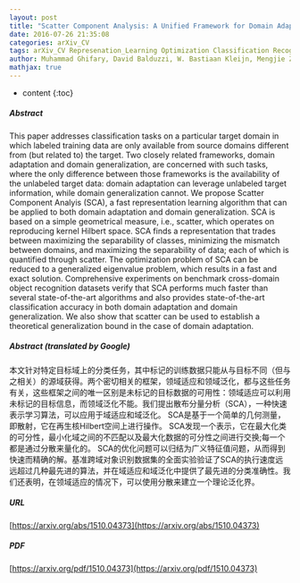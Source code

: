 ```yaml
---
layout: post
title: "Scatter Component Analysis: A Unified Framework for Domain Adaptation and Domain Generalization"
date: 2016-07-26 21:35:08
categories: arXiv_CV
tags: arXiv_CV Represenation_Learning Optimization Classification Recognition
author: Muhammad Ghifary, David Balduzzi, W. Bastiaan Kleijn, Mengjie Zhang
mathjax: true
---
```


* content
{:toc}

##### Abstract
This paper addresses classification tasks on a particular target domain in which labeled training data are only available from source domains different from (but related to) the target. Two closely related frameworks, domain adaptation and domain generalization, are concerned with such tasks, where the only difference between those frameworks is the availability of the unlabeled target data: domain adaptation can leverage unlabeled target information, while domain generalization cannot. We propose Scatter Component Analyis (SCA), a fast representation learning algorithm that can be applied to both domain adaptation and domain generalization. SCA is based on a simple geometrical measure, i.e., scatter, which operates on reproducing kernel Hilbert space. SCA finds a representation that trades between maximizing the separability of classes, minimizing the mismatch between domains, and maximizing the separability of data; each of which is quantified through scatter. The optimization problem of SCA can be reduced to a generalized eigenvalue problem, which results in a fast and exact solution. Comprehensive experiments on benchmark cross-domain object recognition datasets verify that SCA performs much faster than several state-of-the-art algorithms and also provides state-of-the-art classification accuracy in both domain adaptation and domain generalization. We also show that scatter can be used to establish a theoretical generalization bound in the case of domain adaptation.

##### Abstract (translated by Google)
本文针对特定目标域上的分类任务，其中标记的训练数据只能从与目标不同（但与之相关）的源域获得。两个密切相关的框架，领域适应和领域泛化，都与这些任务有关，这些框架之间的唯一区别是未标记的目标数据的可用性：领域适应可以利用未标记的目标信息，而领域泛化不能。我们提出散布分量分析（SCA），一种快速表示学习算法，可以应用于域适应和域泛化。 SCA是基于一个简单的几何测量，即散射，它在再生核Hilbert空间上进行操作。 SCA发现一个表示，它在最大化类的可分性，最小化域之间的不匹配以及最大化数据的可分性之间进行交换;每一个都是通过分散来量化的。 SCA的优化问题可以归结为广义特征值问题，从而得到快速而精确的解。基准跨域对象识别数据集的全面实验验证了SCA的执行速度远远超过几种最先进的算法，并在域适应和域泛化中提供了最先进的分类准确性。我们还表明，在领域适应的情况下，可以使用分散来建立一个理论泛化界。

##### URL
[https://arxiv.org/abs/1510.04373](https://arxiv.org/abs/1510.04373)

##### PDF
[https://arxiv.org/pdf/1510.04373](https://arxiv.org/pdf/1510.04373)

